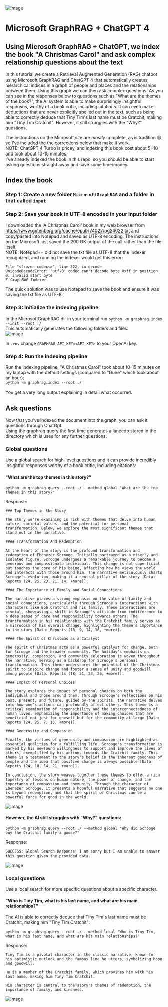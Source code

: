 ![image](https://github.com/rcorvus/MicrosoftGraphRAG/assets/5025458/b63e5200-713e-4211-b6ef-18af0066cd5f)

# Microsoft GraphRAG + ChatGPT 4
## Using Microsoft GraphRAG + ChatGPT, we index the book "A Christmas Carol" and ask complex relationship questions about the text  
In this tutorial we create a Retrieval Augmented Generation (RAG) chatbot using Microsoft GraphRAG and ChatGPT 4 that automatically creates hierarchical indices in a graph of people and places and the relationships between them. Using this graph we can then ask complex questions. As you can see in the responses below to questions such as "What are the themes of the book?", the AI system is able to make surprisingly insightful responses, worthy of a book critic, including citations. It can even make deductions that are never explicitly spelled out in the text, such as being able to correctly deduce that Tiny Tim's last name must be Cratchit, making him "Tiny Tim Cratchit". However, it still struggles with the "Why?" questions.

The instructions on the Microsoft site are  *mostly*  complete, as is tradition :smile:, so I've included the the corrections below that make it work.  
NOTE: ChatGPT 4 Turbo is pricey, and indexing this book cost about $5-$10 and took about 10-15 minutes.  
I've already indexed the book in this repo, so you should be able to start asking questions straight away and save some time/money.  

## Index the book  
### Step 1: Create a new folder ```MicrosoftGraphRAG``` and a folder in that called ```input```  

### Step 2: Save your book in UTF-8 encoded in your input folder
I downloaded the 'A Christmas Carol' book in my web browser from https://www.gutenberg.org/cache/epub/24022/pg24022.txt and copy/pasted into Notepad and saved as UTF-8 encoding.  The instructions on the Microsoft just saved the 200 OK output of the call rather than the file itself.  
NOTE: Notepad++ did not save the txt file as UTF-8 that the indexer recognized, and running the indexer would get this error:  
```
File "<frozen codecs>", line 322, in decode
UnicodeDecodeError: 'utf-8' codec can't decode byte 0xff in position 0: invalid start byte
⠋ GraphRAG Indexer
```
The quick solution was to use Notepad to save the book and ensure it was saving the txt file as UTF-8.  

### Step 3: Initialize the indexing pipeline  
In the MicrosoftGraphRAG dir in your terminal run ```python -m graphrag.index --init --root ./```  
This automatically generates the following folders and files:  
![image](https://github.com/rcorvus/MicrosoftGraphRAG/assets/5025458/62a8f621-e89a-435b-a26a-b79f08070da6)  

In ```.env``` change ```GRAPHRAG_API_KEY=<API_KEY>``` to your OpenAI key.  

### Step 4: Run the indexing pipeline
Run the indexing pipeline, "A Christmas Carol" took about 10-15 minutes on my laptop with the default settings (compared to "Dune" which took about an hour):   
``` python -m graphrag.index --root ./ ```

You get a very long output explaining in detail what occurred.

## Ask questions
Now that you've indexed the document into the graph, you can ask it questions through ChatGpt.  
Using the graphrag.query the first time generates a lancedb stored in the directory which is uses for any further questions.  

### Global questions

Use a global search for high-level questions and it can provide incredibly insightful responses worthy of a book critic, including citations:  
#### "What are the top themes in this story?"  
```
python -m graphrag.query --root ./ --method global "What are the top themes in this story?"
```
Response:  
```
### Top Themes in the Story

The story we're examining is rich with themes that delve into human nature, societal values, and the potential for personal transformation. Below, we explore the most significant themes that stand out in the narrative.

#### Transformation and Redemption

At the heart of the story is the profound transformation and redemption of Ebenezer Scrooge. Initially portrayed as a miserly and isolated figure, Scrooge undergoes a remarkable journey to become a generous and compassionate individual. This change is not superficial but touches the core of his being, affecting how he views the world and interacts with those around him. The narrative meticulously charts Scrooge's evolution, making it a central pillar of the story [Data: Reports (24, 25, 23, 21, 14, +more)].

#### The Importance of Family and Social Connections

The narrative places a strong emphasis on the value of family and social connections, particularly through Scrooge's interactions with characters like Bob Cratchit and his family. These interactions are pivotal, showcasing a shift in Scrooge's attitude from indifference to a deep sense of care and responsibility towards others. The transformation in his relationship with the Cratchit family serves as a microcosm of his overall change, highlighting the theme's importance in the story [Data: Reports (10, 9, 14, 16, +more)].

#### The Spirit of Christmas as a Catalyst

The spirit of Christmas acts as a powerful catalyst for change, both for Scrooge and the broader community. The holiday's emphasis on generosity, compassion, and community celebration is woven throughout the narrative, serving as a backdrop for Scrooge's personal transformation. This theme underscores the potential of the Christmas spirit to inspire change and foster a sense of unity and goodwill among people [Data: Reports (18, 21, 23, 25, +more)].

#### Impact of Personal Choices

The story explores the impact of personal choices on both the individual and those around them. Through Scrooge's reflections on his past, present, and future, guided by the spirits, the narrative delves into how one's actions can profoundly affect others. This theme is a critical examination of responsibility and the interconnectedness of human lives, emphasizing the importance of making choices that are beneficial not just for oneself but for the community at large [Data: Reports (24, 25, 7, 13, +more)].

#### Generosity and Compassion

Finally, the virtues of generosity and compassion are highlighted as essential qualities for a fulfilling life. Scrooge's transformation is marked by his newfound willingness to support and improve the lives of others, exemplified by his actions towards the Cratchit family. This theme is a testament to the story's belief in the inherent goodness of people and the idea that positive change is always possible [Data: Reports (24, 10, 14, 21, +more)].

In conclusion, the story weaves together these themes to offer a rich tapestry of lessons on human nature, the power of change, and the importance of compassion and community. Through the character of Ebenezer Scrooge, it presents a hopeful narrative that suggests no one is beyond redemption, and that the spirit of Christmas can be a powerful force for good in the world.
```
![image](https://github.com/rcorvus/MicrosoftGraphRAG/assets/5025458/92b0cad4-81a2-476c-840d-2047ab7c999a)


#### However, the AI still struggles with "Why?" questions:  
```
python -m graphrag.query --root ./ --method global "Why did Scrooge buy the Cratchit family a goose?"
```
Response:  
```
SUCCESS: Global Search Response: I am sorry but I am unable to answer this question given the provided data.
```
![image](https://github.com/rcorvus/MicrosoftGraphRAG/assets/5025458/7b087e80-1084-4120-bd52-cbcb7b396f6d)  

### Local questions  
Use a local search for more specific questions about a specific character.

#### "Who is Tiny Tim, what is his last name, and what are his main relationships?"
The AI is able to correctly deduce that Tiny Tim's last name must be Cratchit, making him "Tiny Tim Cratchit":  
```
python -m graphrag.query --root ./ --method local "Who is Tiny Tim, what is his last name, and what are his main relationships?"
```
Response:  
```
Tiny Tim is a pivotal character in the classic narrative, known for his optimistic outlook and the famous line he utters, symbolizing hope and goodwill.  

He is a member of the Cratchit family, which provides him with his last name, making him Tiny Tim Cratchit.  

His character is central to the story's themes of redemption, the importance of family, and kindness.
```  
 ![image](https://github.com/rcorvus/MicrosoftGraphRAG/assets/5025458/0f1c0f1a-41ce-4472-aaa2-69e1d15f02c6)

